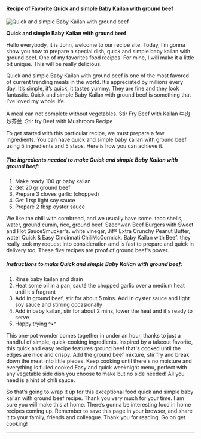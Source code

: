             

#### Recipe of Favorite Quick and simple Baby Kailan with ground beef

![Quick and simple Baby Kailan with ground beef](https://img-global.cpcdn.com/recipes/c65690b88a466a34/751x532cq70/quick-and-simple-baby-kailan-with-ground-beef-recipe-main-photo.jpg)

**Quick and simple Baby Kailan with ground beef**

Hello everybody, it is John, welcome to our recipe site. Today, I’m gonna show you how to prepare a special dish, quick and simple baby kailan with ground beef. One of my favorites food recipes. For mine, I will make it a little bit unique. This will be really delicious.

Quick and simple Baby Kailan with ground beef is one of the most favored of current trending meals in the world. It’s appreciated by millions every day. It’s simple, it’s quick, it tastes yummy. They are fine and they look fantastic. Quick and simple Baby Kailan with ground beef is something that I’ve loved my whole life.

A meal can not complete without vegetables. Stir Fry Beef with Kailan 牛肉炒芥兰. Stir fry Beef with Mushroom Recipe

To get started with this particular recipe, we must prepare a few ingredients. You can have quick and simple baby kailan with ground beef using 5 ingredients and 5 steps. Here is how you can achieve it.

##### The ingredients needed to make Quick and simple Baby Kailan with ground beef:

1.  Make ready 100 gr baby kailan
2.  Get 20 gr ground beef
3.  Prepare 3 cloves garlic (chopped)
4.  Get 1 tsp light soy sauce
5.  Prepare 2 tbsp oyster sauce

We like the chili with cornbread, and we usually have some. taco shells, water, ground cumin, rice, ground beef. Szechwan Beef Burgers with Sweet and Hot SauceSmucker's. white vinegar, Jif® Extra Crunchy Peanut Butter, water Quick & Easy Cincinnati ChiliMcCormick. Baby Kailan with Beef. they really took my request into consideration amd is fast to prepare and quick in delivery too. These five recipes are proof of ground beef's power.

##### Instructions to make Quick and simple Baby Kailan with ground beef:

1.  Rinse baby kailan and drain
2.  Heat some oil in a pan, sauté the chopped garlic over a medium heat until it's fragrant
3.  Add in ground beef, stir for about 5 mins. Add in oyster sauce and light soy sauce and stirring occasionally
4.  Add in baby kailan, stir for about 2 mins, lower the heat and it's ready to serve
5.  Happy trying ^•^

This one-pot wonder comes together in under an hour, thanks to just a handful of simple, quick-cooking ingredients. Inspired by a takeout favorite, this quick and easy recipe features ground beef that's cooked until the edges are nice and crispy. Add the ground beef mixture, stir fry and break down the meat into little pieces. Keep cooking until there's no moisture and everything is fulled cooked Easy and quick weeknight menu, perfect with any vegetable side dish you choose to make but no side needed! All you need is a hint of chili sauce.

So that’s going to wrap it up for this exceptional food quick and simple baby kailan with ground beef recipe. Thank you very much for your time. I am sure you will make this at home. There’s gonna be interesting food in home recipes coming up. Remember to save this page in your browser, and share it to your family, friends and colleague. Thank you for reading. Go on get cooking!

* * *